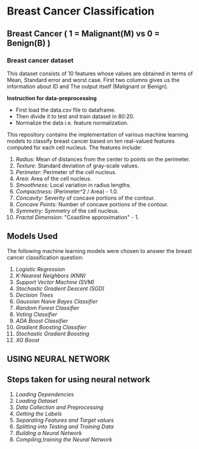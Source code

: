 # Breast Cancer Classification
## Breast Cancer ( 1 = Malignant(M) vs 0 = Benign(B) ) 
### Breast cancer dataset 
This dataset consists of 10 features whose values are obtained in terms of Mean, Standard error and worst case.
First two columns gives us the information about ID and The output itself (Malignant or Benign).

**Instruction for data-preprocessing**
- First load the data.csv file to dataframe.
- Then divide it to test and train dataset in 80:20.
- Normalize the data i.e. feature normalization.



This repository contains the implementation of various machine learning models to classify breast cancer based on ten real-valued features computed for each cell nucleus. The features include:

1. *Radius:* Mean of distances from the center to points on the perimeter.
2. *Texture:* Standard deviation of gray-scale values.
3. *Perimeter:* Perimeter of the cell nucleus.
4. *Area:* Area of the cell nucleus.
5. *Smoothness:* Local variation in radius lengths.
6. *Compactness:* (Perimeter^2 / Area) - 1.0.
7. *Concavity:* Severity of concave portions of the contour.
8. *Concave Points:* Number of concave portions of the contour.
9. *Symmetry:* Symmetry of the cell nucleus.
10. *Fractal Dimension:* "Coastline approximation" - 1.

## Models Used

The following machine learning models were chosen to answer the breast cancer classification question:

1. *Logistic Regression*
2. *K-Nearest Neighbors (KNN)*
3. *Support Vector Machine (SVM)*
4. *Stochastic Gradient Descent (SGD)*
5. *Decision Trees*
6. *Gaussian Naive Bayes Classifier*
7. *Random Forest Classifier*
8. *Voting Classifier*
9. *ADA Boost Classifier*
10. *Gradient Boosting Classifier*
11. *Stochastic Gradient Boosting*
12. *XG Boost*

## USING NEURAL NETWORK

## Steps taken for using neural network
1. *Loading Dependencies*
2. *Loading Dataset*
3. *Data Collection and Preprocessing*
4. *Getting the Labels*
5. *Separating Features and Target values*
6. *Splitting into Testing and Training Data*
7. *Building a Neural Network*
8. *Compiling,training the Neural Network*



